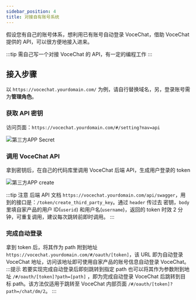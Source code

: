 ```yaml
---
sidebar_position: 4
title: 对接自有账号系统
---
```


假设您有自己的账号体系，想利用已有账号自动登录 VoceChat，借助 VoceChat 提供的 API，可以很方便地接入进来。

:::tip
需自己写一个对接 VoceChat 的 API，有一定的编程工作
:::

## 接入步骤

以 `https://vocechat.yourdomain.com/` 为例，请自行替换域名，另，登录账号需为**管理角色**。

### 获取 API 密钥

访问页面：`https://vocechat.yourdomain.com/#/setting?nav=api`

![第三方APP Secret](image/oauth.secret.png)

### 调用 VoceChat API

拿到密钥后，在自己的代码库里调用 VoceChat 后端 API，生成用户登录的 token

![第三方APP create](image/oauth.create.png)

:::tip 注意
后端 API 文档 `https://vocechat.yourdomain.com/api/swagger`，用到的接口是：`/token/create_third_party_key`。通过 `header` 传过去 密钥，`body` 里填自家产品的用户 ID(`userid`) 和用户名(`username`)，返回的 token 时效 2 分钟，可重复调用，建议每次跳转前即时调用。
:::

### 完成自动登录

拿到 token 后，将其作为 path 附到地址 `https://vocechat.yourdomain.com/#/oauth/[token]`，该 URL 即为自动登录 VoceChat 地址，访问该地址即可使用自家产品的账号信息自动登录 VoceChat。
:::提示
若要实现完成自动登录后即刻跳转到指定 path 也可以将其作为参数附到地址 `/#/oauth/[token]?path=[path]` ，即为完成自动登录 VoceChat 后跳转到目标 path。该方法仅适用于跳转至 VoceChat 内部页面 `/#/oauth/[token]?path=/chat/dm/2`。
:::
